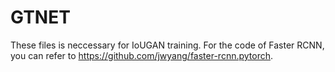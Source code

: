 # GTNET
These files is neccessary for IoUGAN training. For the code of Faster RCNN, you can refer to https://github.com/jwyang/faster-rcnn.pytorch. 
